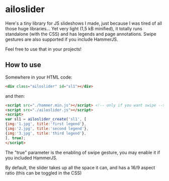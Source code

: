 # ailoslider

Here's a tiny library for JS slideshows I made, just because I was tired of all those huge libraries...
Yet very light (1,5 kB minified), it totally runs standalone (with the CSS) and has legends and page annotations. Swipe gestures are also supported if you include HammerJS.

Feel free to use that in your projects!

## How to use

Somewhere in your HTML code:

```html
<div class="ailoslider" id="sl1"></div>
```

and then:

```html
<script src="./hammer.min.js"></script> <!-- only if you want swipe -->
<script src="./ailoslider.js"></script>
<script>
var sl1 = ailoslider_create('sl1', [
{img:'1.jpg', title:'first legend'},
{img:'2.jpg', title:'second legend'},
{img:'3.jpg', title:'third legend'},
], true);
</script>
```
The "true" parameter is the enabling of swipe gesture, you may enable it if you included HammerJS.

By default, the slider takes up all the space it can, and has a 16/9 aspect ratio (this can be toggled in the CSS)
